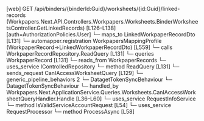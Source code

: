[web] GET /api/binders/{binderId:Guid}/worksheets/{id:Guid}/linked-records  (Workpapers.Next.API.Controllers.Workpapers.Worksheets.BinderWorksheetsController.GetLinkedRecords)  [L126–L138] [auth=AuthorizationPolicies.User]
  └─ maps_to LinkedWorkpaperRecordDto [L131]
    └─ automapper.registration WorkpapersMappingProfile (WorkpaperRecord->LinkedWorkpaperRecordDto) [L559]
  └─ calls WorkpaperRecordRepository.ReadQuery [L131]
  └─ queries WorkpaperRecord [L131]
    └─ reads_from WorkpaperRecords
  └─ uses_service IControlledRepository<WorkpaperRecord>
    └─ method ReadQuery [L131]
  └─ sends_request CanIAccessWorksheetQuery [L129]
    └─ generic_pipeline_behaviors 2
      └─ DatagetTokenSyncBehaviour
      └─ DatagetTokenSyncBehaviour
    └─ handled_by Workpapers.Next.ApplicationService.Queries.Worksheets.CanIAccessWorksheetQueryHandler.Handle [L36–L60]
      └─ uses_service RequestInfoService
        └─ method IsValidServiceAccountRequest [L54]
      └─ uses_service RequestProcessor
        └─ method ProcessAsync [L58]

